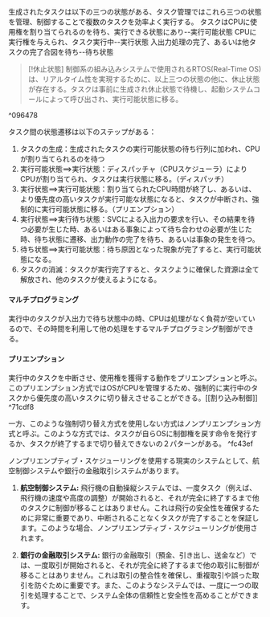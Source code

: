生成されたタスクは以下の三つの状態がある、タスク管理ではこれら三つの状態を管理、制御することで複数のタスクを効率よく実行する。
タスクはCPUに使用権を割り当てられるのを待ち、実行できる状態にあり--実行可能状態
CPUに実行権を与えられ、タスク実行中--実行状態
入出力処理の完了、あるいは他タスクの完了合図を待ち--待ち状態

> [!休止状態] 
> 制御系の組み込みシステムで使用されるRTOS(Real-Time OS)は、リアルタイム性を実現するために、以上三つの状態の他に、休止状態が存在する。タスクは事前に生成され休止状態で待機し、起動システムコールによって呼び出され、実行可能状態に移る。

^096478


タスク間の状態遷移は以下のステップがある：
1. タスクの生成：生成されたタスクの実行可能状態の待ち行列に加われ、CPUが割り当てられるのを待つ
2. 実行可能状態==>実行状態：ディスパッチャ（CPUスケジューラ）によりCPUが割り当てられ、タスクは実行状態に移る。（ディスパッチ）
3. 実行状態==>実行可能状態：割り当てられたCPU時間が終了し、あるいは、より優先度の高いタスクが実行可能な状態になると、タスクが中断され、強制的に実行可能状態に移る。（プリエンプション）
4. 実行状態==>実行待ち状態：SVCによる入出力の要求を行い、その結果を待つ必要が生じた時、あるいはある事象によって待ち合わせの必要が生じた時、待ち状態に遷移、出力動作の完了を待ち、あるいは事象の発生を待つ。
5. 待ち状態==>実行可能状態：待ち原因となった現象が完了すると、実行可能状態になる。
6. タスクの消滅：タスクが実行完了すると、タスクように確保した資源は全て解放され、他のタスクが使えるようになる。

#### マルチプログラミング
実行中のタスクが入出力で待ち状態中の時、CPUは処理がなく負荷が空いているので、その時間を利用して他の処理をするマルチプログラミング制御ができる。

#### プリエンプション
実行中のタスクを中断させ、使用権を獲得する動作をプリエンプションと呼ぶ。
このプリエンプション方式ではOSがCPUを管理するため、強制的に実行中のタスクから優先度の高いタスクに切り替えさせることができる。[[割り込み制御]] ^71cdf8

一方、このような強制切り替え方式を使用しない方式はノンプリエンプション方式と呼ぶ。このような方式では、タスクが自らOSに制御権を戻す命令を発行するか、タスクが終了するまで切り替えできないの２パターンがある。 ^fc43ef

ノンプリエンプティブ・スケジューリングを使用する現実のシステムとして、航空制御システムや銀行の金融取引システムがあります。

1. **航空制御システム:** 飛行機の自動操縦システムでは、一度タスク（例えば、飛行機の速度や高度の調整）が開始されると、それが完全に終了するまで他のタスクに制御が移ることはありません。これは飛行の安全性を確保するために非常に重要であり、中断されることなくタスクが完了することを保証します。このような場合、ノンプリエンプティブ・スケジューリングが使用されます。
    
2. **銀行の金融取引システム:** 銀行の金融取引（預金、引き出し、送金など）では、一度取引が開始されると、それが完全に終了するまで他の取引に制御が移ることはありません。これは取引の整合性を確保し、重複取引や誤った取引を防ぐために重要です。また、このようなシステムでは、一度に一つの取引を処理することで、システム全体の信頼性と安全性を高めることができます。
